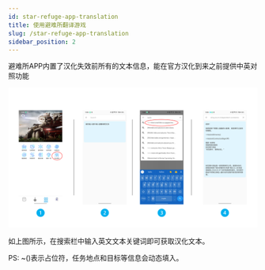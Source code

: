 ```yaml
---
id: star-refuge-app-translation
title: 使用避难所翻译游戏
slug: /star-refuge-app-translation
sidebar_position: 2
---
```

避难所APP内置了汉化失效前所有的文本信息，能在官方汉化到来之前提供中英对照功能

![](img/translation_tutorial.png)


如上图所示，在搜索栏中输入英文文本关键词即可获取汉化文本。

PS: ~()表示占位符，任务地点和目标等信息会动态填入。